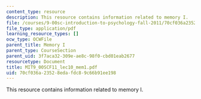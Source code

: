 ```yaml
---
content_type: resource
description: This resource contains information related to memory I.
file: /courses/9-00sc-introduction-to-psychology-fall-2011/70cf036a23528edafdc89c66b91ee198_MIT9_00SCF11_lec10_mem1.pdf
file_type: application/pdf
learning_resource_types: []
ocw_type: OCWFile
parent_title: Memory I
parent_type: CourseSection
parent_uid: 3f7aca32-309e-ae8c-98f0-cbd01eab2677
resourcetype: Document
title: MIT9_00SCF11_lec10_mem1.pdf
uid: 70cf036a-2352-8eda-fdc8-9c66b91ee198
---
```

This resource contains information related to memory I.


